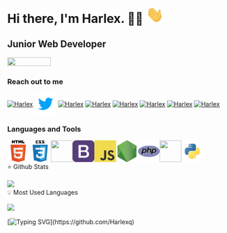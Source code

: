 ###

<h1>Hi there, I'm Harlex. 🖤🤍 <a href="https://github.com/Harlexq/"> </a> <img
        src="https://raw.githubusercontent.com/ABSphreak/ABSphreak/master/gifs/Hi.gif" width="40px"></h1>

## Junior Web Developer

<img src="https://komarev.com/ghpvc/?username=Harlexq&style=plastic" width="100" height="20" />


### Reach out to me

<a href="https://www.linkedin.com/in/serkan-bakır-189587238/" rel="nofollow"><img align="center"
        src="https://pngimg.com/uploads/linkedIn/linkedIn_PNG38.png" alt="Harlex" height="50" width="50"
        align="left"></a>
<a href="https://twitter.com/harlexq" rel="nofollow"><img align="center"
        src="https://raw.githubusercontent.com/github/explore/80688e429a7d4ef2fca1e82350fe8e3517d3494d/topics/twitter/twitter.png"
        alt="Harlex" height="50" width="50" align="left"></a>
<a href="https://www.instagram.com/harlex0/" rel="nofollow"><img align="center"
        src="https://png.pngtree.com/png-vector/20221018/ourmid/pngtree-instagram-icon-png-image_6315974.png"
        alt="Harlex" height="50" width="50" align="left"></a>
<a href="https://discord.com/users/801069133810237491" rel="nofollow"><img align="center"
        src="https://www.freepnglogos.com/uploads/discord-logo-png/concours-discord-cartes-voeux-fortnite-france-6.png"
        alt="Harlex" height="50" width="50" align="left"></a>
<a href="https://open.spotify.com/playlist/4CI736CK2941kjaY6rSe5L?si=52dd83892ef14f16" rel="nofollow"><img
        align="center" src="https://www.freepnglogos.com/uploads/spotify-logo-png/file-spotify-logo-png-4.png"
        alt="Harlex" height="50" width="50" align="left"></a>
<a href="https://www.reddit.com/user/Harlexq" rel="nofollow"><img align="center"
        src="https://logodownload.org/wp-content/uploads/2018/02/reddit-logo-16.png" alt="Harlex" height="50" width="50"
        align="left"></a>
<a href="https://www.youtube.com/channel/UC-TSZQn3kug40WRZF4jnDGg" rel="nofollow"><img align="center"
        src="https://www.freeiconspng.com/thumbs/youtube-logo-png/hd-youtube-logo-png-transparent-background-20.png" alt="Harlex" height="50" width="50"
        align="left"></a>
<a href="https://www.twitch.tv/harlexq" rel="nofollow"><img align="center"
        src="https://www.freepnglogos.com/uploads/purple-twitch-logo-png-18.png" alt="Harlex" height="50" width="50"
        align="left"></a>

### Languages and Tools
<img src="https://raw.githubusercontent.com/github/explore/80688e429a7d4ef2fca1e82350fe8e3517d3494d/topics/html/html.png"
    width="50" height="50" align="left">
<img src="https://raw.githubusercontent.com/github/explore/80688e429a7d4ef2fca1e82350fe8e3517d3494d/topics/css/css.png"
    width="50" height="50" align="left">
<img src="https://upload.wikimedia.org/wikipedia/commons/thumb/9/96/Sass_Logo_Color.svg/1200px-Sass_Logo_Color.svg.png"
    width="50" height="50" align="left"> 
<img src="https://raw.githubusercontent.com/github/explore/80688e429a7d4ef2fca1e82350fe8e3517d3494d/topics/bootstrap/bootstrap.png"
    width="50" height="50" align="left">
<img src="https://raw.githubusercontent.com/github/explore/80688e429a7d4ef2fca1e82350fe8e3517d3494d/topics/javascript/javascript.png"
    width="50" height="50" align="left">
<img src="https://raw.githubusercontent.com/github/explore/80688e429a7d4ef2fca1e82350fe8e3517d3494d/topics/nodejs/nodejs.png"
    width="50" height="50" align="left">
<img src="https://raw.githubusercontent.com/github/explore/80688e429a7d4ef2fca1e82350fe8e3517d3494d/topics/php/php.png"
    width="50" height="50" align="left">
<img src="https://git-scm.com/images/logos/downloads/Git-Icon-1788C.png" width="50" height="50" align="left">
<img src="https://raw.githubusercontent.com/github/explore/80688e429a7d4ef2fca1e82350fe8e3517d3494d/topics/python/python.png"
    width="50" height="50" align="left">

<br />
<br />
<br />

<detalis>
    <summary>⭐ Github Stats</summary>
    <br />
    <img src="https://github-readme-stats.vercel.app/api?username=Harlexq&theme=radical" width=500>
</detalis>


<detalis>
    <summary>💡 Most Used Languages</summary>
    <br />
    <img src="https://github-readme-stats.vercel.app/api/top-langs/?username=Harlexq&layout=compact" width=500>
</detalis>

[![Typing
SVG](https://readme-typing-svg.herokuapp.com/?lines=Burası+Harlex%27in+Profili+Hoşgeldin!!&center=true&color="aaaa")](https://github.com/Harlexq)
<div align="center">

